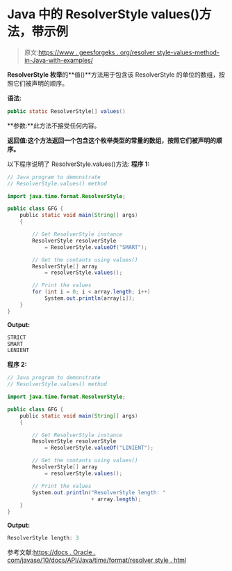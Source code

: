 # Java 中的 ResolverStyle values()方法，带示例

> 原文:[https://www . geesforgeks . org/resolver style-values-method-in-Java-with-examples/](https://www.geeksforgeeks.org/resolverstyle-values-method-in-java-with-examples/)

**ResolverStyle 枚举**的**值()**方法用于包含该 ResolverStyle 的单位的数组，按照它们被声明的顺序。

**语法:**

```java
public static ResolverStyle[] values()

```

**参数:**此方法不接受任何内容。

**返回值:**这个方法返回一个包含这个枚举类型的常量的**数组，按照它们被声明的顺序。**

以下程序说明了 ResolverStyle.values()方法:
**程序 1:**

```java
// Java program to demonstrate
// ResolverStyle.values() method

import java.time.format.ResolverStyle;

public class GFG {
    public static void main(String[] args)
    {

        // Get ResolverStyle instance
        ResolverStyle resolverStyle
            = ResolverStyle.valueOf("SMART");

        // Get the contants using values()
        ResolverStyle[] array
            = resolverStyle.values();

        // Print the values
        for (int i = 0; i < array.length; i++)
            System.out.println(array[i]);
    }
}
```

**Output:**

```java
STRICT
SMART
LENIENT

```

**程序 2:**

```java
// Java program to demonstrate
// ResolverStyle.values() method

import java.time.format.ResolverStyle;

public class GFG {
    public static void main(String[] args)
    {

        // Get ResolverStyle instance
        ResolverStyle resolverStyle
            = ResolverStyle.valueOf("LINIENT");

        // Get the contants using values()
        ResolverStyle[] array
            = resolverStyle.values();

        // Print the values
        System.out.println("ResolverStyle length: "
                           + array.length);
    }
}
```

**Output:**

```java
ResolverStyle length: 3

```

参考文献:[https://docs . Oracle . com/javase/10/docs/API/Java/time/format/resolver style . html](https://docs.oracle.com/javase/10/docs/api/java/time/format/ResolverStyle.html)